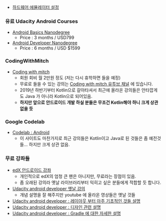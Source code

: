 - [하드웨어 에뮬레이터 설정](https://developer.android.com/studio/run/device)

### 유료 Udacity Android Courses
- [Android Basics Nanodegree](https://www.udacity.com/course/android-basics-nanodegree-by-google--nd803)
  - Price : 3 months / USD799 
- [Android Developer Nanodegree](https://www.udacity.com/course/android-developer-nanodegree-by-google--nd801)
  - Price : 6 months / USD $1599
  
### CodingWithMitch
- [Coding with mitch](https://codingwithmitch.com/) 
  - 회원 회비 월 2만원 정도 (저는 다시 휴학하면 들을 예정)
  - 무료로 들을 수 있는 강의는 [Coding with mitch 유투브 채널](https://www.youtube.com/channel/UCoNZZLhPuuRteu02rh7bzsw) 에 있습니다. 
  - 2019년 하반기부터 Kotlin으로 갈아타셔서 최근에 올라온 강의들은 안타깝게도 Java 가 아니라 Kotlin으로 되어있음. 
  - **하지만 앞으로 안드로이드 개발 하실 분들은 무조건 Kotlin해야 하니 크게 상관 없을 듯**
 
### Google Codelab
- [Codelab : Android](https://codelabs.developers.google.com/?cat=Android)
  - 이 사이트도 마찬가지로 최근 강의들은 Kotlin이고 Java로 된 것들은 좀 예전것들... 하지만 크게 상관 없음. 
 
### 무료 강좌들 
- [edX 안드로이드 강좌](https://www.edx.org/course/introduction-to-mobile-application-development-using-android-0)
  - 개인적으로 edX의 엄청 큰 팬은 아니지만, 무료라는 장점이 있음. 
  - 좀 오래된 강의라 옛날 라이브러리부터 익히고 싶은 분들에게 적합할 듯 합니다. 
- [Udacity android developer 옛날 강의](https://www.youtube.com/playlist?list=PLAwxTw4SYaPnMwH5-FNkErnnq_aSy706S) 
  - 개념 설명을 잘 해주지만 youtube 에 올라온 영상들은 옛날 것들 
- [Udacity android developer : 레이아웃 부터 아주 기초적인 것들 설명](https://www.youtube.com/playlist?list=PLLhp84XQV_JPkzWvVR_br0jxWHq97lc-a)
- [Udacity android developer : 디자인 관련 설명](https://www.youtube.com/playlist?list=PLAwxTw4SYaPkdAyQ6F5dWmwxCee8TDpdo)
- [Udacity android developer : Gradle 에 대한 자세한 설명](https://www.youtube.com/playlist?list=PLAwxTw4SYaPk2JP5TFPx7g63PCkyBqjZn)

